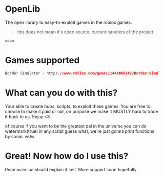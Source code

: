 # OpenLib
The open library to easy-to-exploit games in the roblox games. 
> this does not mean it's open source.
> current handlers of the project
```css
soom
```
# Games supported
```css
Border Simulator - https://www.roblox.com/games/1446866142/Border-Simulator
```
# What can you do with this?
Your able to create hubs, scripts, to exploit these games. You are free to choose to make it paid or not, on purpose we make it MOSTLY
hard to trace it back to us. Enjoy <3

of course if you want to be the greatest pal in the universe you can do watermark(true) in any script guess what, we're just gonna print functions by soom. w0w
# Great! Now how do I use this?
Read main.lua should explain it self.
More support soon hopefully.
